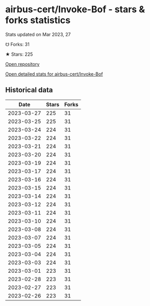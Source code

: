 # airbus-cert/Invoke-Bof - stars & forks statistics

Stats updated on Mar 2023, 27

☋ Forks: 31

★ Stars: 225

[Open repository](https://github.com/airbus-cert/Invoke-Bof)

[Open detailed stats for airbus-cert/Invoke-Bof](https://reviewgithub.com/rep/airbus-cert/Invoke-Bof)

## Historical data
| Date | Stars | Forks |
|------|-------|-------|
| 2023-03-27 | 225 | 31 | 
| 2023-03-25 | 225 | 31 | 
| 2023-03-24 | 224 | 31 | 
| 2023-03-22 | 224 | 31 | 
| 2023-03-21 | 224 | 31 | 
| 2023-03-20 | 224 | 31 | 
| 2023-03-19 | 224 | 31 | 
| 2023-03-17 | 224 | 31 | 
| 2023-03-16 | 224 | 31 | 
| 2023-03-15 | 224 | 31 | 
| 2023-03-14 | 224 | 31 | 
| 2023-03-12 | 224 | 31 | 
| 2023-03-11 | 224 | 31 | 
| 2023-03-10 | 224 | 31 | 
| 2023-03-08 | 224 | 31 | 
| 2023-03-07 | 224 | 31 | 
| 2023-03-05 | 224 | 31 | 
| 2023-03-04 | 224 | 31 | 
| 2023-03-03 | 224 | 31 | 
| 2023-03-01 | 223 | 31 | 
| 2023-02-28 | 223 | 31 | 
| 2023-02-27 | 223 | 31 | 
| 2023-02-26 | 223 | 31 | 

